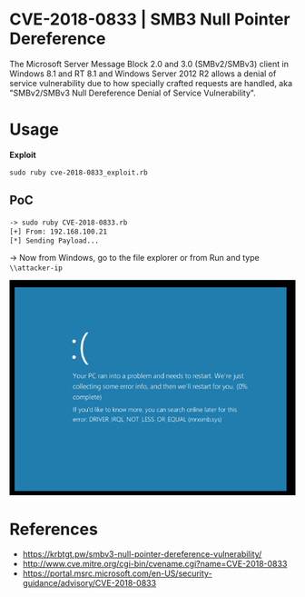 # CVE-2018-0833 | SMB3 Null Pointer Dereference

The Microsoft Server Message Block 2.0 and 3.0 (SMBv2/SMBv3) client in Windows 8.1 and RT 8.1 and Windows Server 2012 R2 allows a denial of service vulnerability due to how specially crafted requests are handled, aka "SMBv2/SMBv3 Null Dereference Denial of Service Vulnerability".

# Usage
**Exploit**
```
sudo ruby cve-2018-0833_exploit.rb
```

## PoC
```
-> sudo ruby CVE-2018-0833.rb 
[+] From: 192.168.100.21
[*] Sending Payload...
```

-> Now from Windows, go to the file explorer or from Run and type `\\attacker-ip`

![](cve-2018-0833_poc.png)

# References
- https://krbtgt.pw/smbv3-null-pointer-dereference-vulnerability/
- http://www.cve.mitre.org/cgi-bin/cvename.cgi?name=CVE-2018-0833
- https://portal.msrc.microsoft.com/en-US/security-guidance/advisory/CVE-2018-0833


